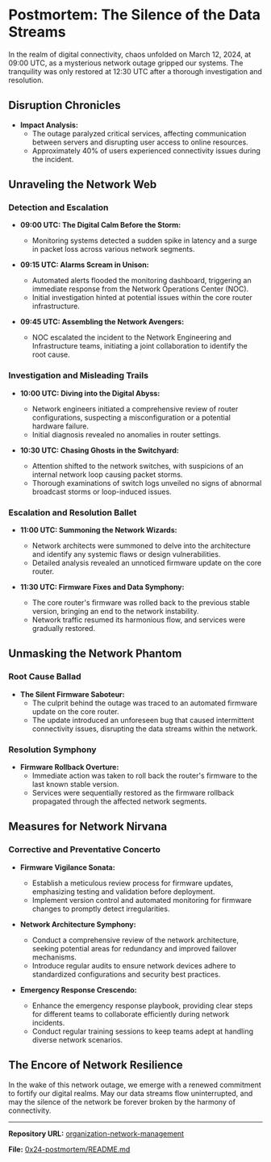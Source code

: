# Postmortem: The Silence of the Data Streams

In the realm of digital connectivity, chaos unfolded on March 12, 2024, at 09:00 UTC, as a mysterious network outage gripped our systems. The tranquility was only restored at 12:30 UTC after a thorough investigation and resolution.

## Disruption Chronicles

- **Impact Analysis:**
  - The outage paralyzed critical services, affecting communication between servers and disrupting user access to online resources.
  - Approximately 40% of users experienced connectivity issues during the incident.

## Unraveling the Network Web

### Detection and Escalation

- **09:00 UTC: The Digital Calm Before the Storm:**
  - Monitoring systems detected a sudden spike in latency and a surge in packet loss across various network segments.

- **09:15 UTC: Alarms Scream in Unison:**
  - Automated alerts flooded the monitoring dashboard, triggering an immediate response from the Network Operations Center (NOC).
  - Initial investigation hinted at potential issues within the core router infrastructure.

- **09:45 UTC: Assembling the Network Avengers:**
  - NOC escalated the incident to the Network Engineering and Infrastructure teams, initiating a joint collaboration to identify the root cause.

### Investigation and Misleading Trails

- **10:00 UTC: Diving into the Digital Abyss:**
  - Network engineers initiated a comprehensive review of router configurations, suspecting a misconfiguration or a potential hardware failure.
  - Initial diagnosis revealed no anomalies in router settings.

- **10:30 UTC: Chasing Ghosts in the Switchyard:**
  - Attention shifted to the network switches, with suspicions of an internal network loop causing packet storms.
  - Thorough examinations of switch logs unveiled no signs of abnormal broadcast storms or loop-induced issues.

### Escalation and Resolution Ballet

- **11:00 UTC: Summoning the Network Wizards:**
  - Network architects were summoned to delve into the architecture and identify any systemic flaws or design vulnerabilities.
  - Detailed analysis revealed an unnoticed firmware update on the core router.

- **11:30 UTC: Firmware Fixes and Data Symphony:**
  - The core router's firmware was rolled back to the previous stable version, bringing an end to the network instability.
  - Network traffic resumed its harmonious flow, and services were gradually restored.

## Unmasking the Network Phantom

### Root Cause Ballad

- **The Silent Firmware Saboteur:**
  - The culprit behind the outage was traced to an automated firmware update on the core router.
  - The update introduced an unforeseen bug that caused intermittent connectivity issues, disrupting the data streams within the network.

### Resolution Symphony

- **Firmware Rollback Overture:**
  - Immediate action was taken to roll back the router's firmware to the last known stable version.
  - Services were sequentially restored as the firmware rollback propagated through the affected network segments.

## Measures for Network Nirvana

### Corrective and Preventative Concerto

- **Firmware Vigilance Sonata:**
  - Establish a meticulous review process for firmware updates, emphasizing testing and validation before deployment.
  - Implement version control and automated monitoring for firmware changes to promptly detect irregularities.

- **Network Architecture Symphony:**
  - Conduct a comprehensive review of the network architecture, seeking potential areas for redundancy and improved failover mechanisms.
  - Introduce regular audits to ensure network devices adhere to standardized configurations and security best practices.

- **Emergency Response Crescendo:**
  - Enhance the emergency response playbook, providing clear steps for different teams to collaborate efficiently during network incidents.
  - Conduct regular training sessions to keep teams adept at handling diverse network scenarios.

## The Encore of Network Resilience

In the wake of this network outage, we emerge with a renewed commitment to fortify our digital realms. May our data streams flow uninterrupted, and may the silence of the network be forever broken by the harmony of connectivity.

---

**Repository URL:**
[organization-network-management](https://github.com/nadaAit11/alx-system_engineering-devops)

**File:**
[0x24-postmortem/README.md](https://github.com/nadaAit11/alx-system_engineering-devops/blob/master/0x19-postmortem/README.md)
